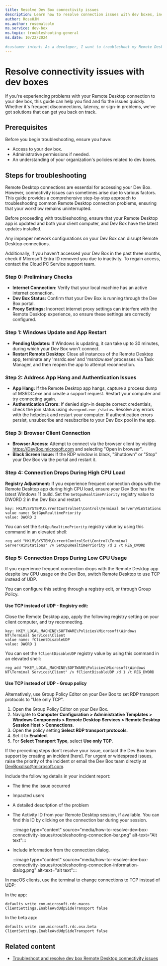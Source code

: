 ```yaml
---  
title: Resolve Dev Box connectivity issues    
description: Learn how to resolve connection issues with dev boxes, including disconnections and sign-in problems, to maintain a stable workflow.
author: RoseHJM    
ms.author: rosemalcolm  
ms.service: dev-box    
ms.topic: troubleshooting-general    
ms.date: 10/22/2024
  
#customer intent: As a developer, I want to troubleshoot my Remote Desktop connection issues with dev boxes so that I can maintain a stable and efficient workflow.    
---  
```

  
# Resolve connectivity issues with dev boxes  
  
If you're experiencing problems with your Remote Desktop connection to your dev box, this guide can help you find and fix the issues quickly. Whether it's frequent disconnections, latency, or sign-in problems, we've got solutions that can get you back on track.  
  
## Prerequisites  
  
Before you begin troubleshooting, ensure you have:  
  
- Access to your dev box.  
- Administrative permissions if needed.  
- An understanding of your organization's policies related to dev boxes.  

## Steps for troubleshooting 
  
Remote Desktop connections are essential for accessing your Dev Box. However, connectivity issues can sometimes arise due to various factors. This guide provides a comprehensive step-by-step approach to troubleshooting common Remote Desktop connection problems, ensuring that your workflow remains uninterrupted.
 
Before proceeding with troubleshooting, ensure that your Remote Desktop app is updated and both your client computer, and Dev Box have the latest updates installed. 

Any improper network configurations on your Dev Box can disrupt Remote Desktop connections. 

Additionally, if you haven't accessed your Dev Box in the past three months, check if Microsoft Entra ID removed you due to inactivity. To regain access, contact the Cloud PC Service support team.

### Step 0: Preliminary Checks
- **Internet Connection:** Verify that your local machine has an active internet connection.
- **Dev Box Status:** Confirm that your Dev Box is running through the Dev Box portal.
- **Proxy Settings:** Incorrect internet proxy settings can interfere with the Remote Desktop experience, so ensure these settings are correctly configured.

### Step 1: Windows Update and App Restart
- **Pending Updates:** If Windows is updating, it can take up to 30 minutes, during which your Dev Box won't connect.
- **Restart Remote Desktop:** Close all instances of the Remote Desktop app, terminate any 'msrdc.exe' and 'msrdcw.exe' processes via Task Manager, and then reopen the app to attempt reconnection.

### Step 2: Address App Hang and Authentication Issues
- **App Hang:** If the Remote Desktop app hangs, capture a process dump of MSRDC.exe and create a support request. Restart your computer and try connecting again.
- **Authentication Errors:** If denied sign-in despite correct credentials, check the join status using `dsregcmd.exe /status`. Resolve any errors with the helpdesk and restart your computer. If authentication errors persist, unsubscribe and resubscribe to your Dev Box pool in the app. 

### Step 3: Browser Client Connection
- **Browser Access:** Attempt to connect via the browser client by visiting https://DevBox.microsoft.com and selecting "Open in browser".
- **Black Screen Issue:** If the RDP window is black, "Shutdown" or "Stop" your Dev Box via the portal and restart it.

### Step 4: Connection Drops During High CPU Load
**Registry Adjustment:** If you experience frequent connection drops with the Remote Desktop app during high CPU load, ensure your Dev Box has the latest Windows 11 build. Set the `SetGpuRealtimePriority` registry value to DWORD 2 in the Dev Box and restart.

```
key: HKLM\SYSTEM\CurrentControlSet\Control\Terminal Server\WinStations
value name: SetGpuRealtimePriority
value: DWORD 2
```

You can set the `SetGpuRealtimePriority` registry value by using this command in an elevated shell:

```
reg add "HKLM\SYSTEM\CurrentControlSet\Control\Terminal Server\WinStations" /v SetGpuRealtimePriority /d 2 /t REG_DWORD
```  

### Step 5: Connection Drops During Low CPU Usage

If you experience frequent connection drops with the Remote Desktop app despite low CPU usage on the Dev Box, switch Remote Desktop to use TCP instead of UDP. 

You can configure this setting through a registry edit, or through Group Policy. 

#### Use TCP instead of UDP - Registry edit:
Close the Remote Desktop app, apply the following registry setting on your client computer, and try reconnecting.

```
key: HKEY_LOCAL_MACHINE\SOFTWARE\Policies\Microsoft\Windows NT\Terminal Services\Client
value name: fClientDisableUDP
value: DWORD 1
```

You can set the `fClientDisableUDP` registry value by using this command in an elevated shell:

```
reg add "HKEY_LOCAL_MACHINE\SOFTWARE\Policies\Microsoft\Windows NT\Terminal Services\Client" /v fClientDisableUDP /d 1 /t REG_DWORD
```

#### Use TCP instead of UDP - Group policy
Alternatively, use Group Policy Editor on your Dev Box to set RDP transport protocols to "Use only TCP".

1. Open the Group Policy Editor on your Dev Box.
2. Navigate to **Computer Configuration > Administrative Templates > Windows Components > Remote Desktop Services > Remote Desktop Session Host > Connections**.
3. Open the policy setting **Select RDP transport protocols**.
4. Set it to **Enabled**.
5. For **Select Transport Type**, select **Use only TCP**.

If the preceding steps don't resolve your issue, contact the Dev Box team support by creating an incident [here]. For urgent or widespread issues, raise the priority of the incident or email the Dev Box team directly at DevBoxdisc@microsoft.com. 

Include the following details in your incident report:

- The time the issue occurred
- Impacted users
- A detailed description of the problem
- The Activity ID from your Remote Desktop session, if available. You can find this ID by clicking on the connection bar during your session.

   :::image type="content" source="media/how-to-resolve-dev-box-connectivity-issues/troubleshooting-connection-bar.png" alt-text="Alt text":::

- Include information from the connection dialog.
 
   :::image type="content" source="media/how-to-resolve-dev-box-connectivity-issues/troubleshooting-connection-information-dialog.png" alt-text="alt text":::

In macOS clients, use the terminal to change connections to TCP instead of UDP:

In the app:
```
defaults write com.microsoft.rdc.macos ClientSettings.EnableAvdUdpSideTransport false
```

In the beta app:
```
defaults write com.microsoft.rdc.osx.beta ClientSettings.EnableAvdUdpSideTransport false
```


## Related content
- [Troubleshoot and resolve dev box Remote Desktop connectivity issues](how-to-troubleshoot-repair-dev-box.md)
